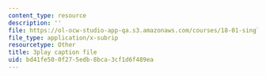 ```yaml
---
content_type: resource
description: ''
file: https://ol-ocw-studio-app-qa.s3.amazonaws.com/courses/18-01-single-variable-calculus-fall-2006/bd41fe500f275edb8bca3cf1d6f489ea_9v25gg2qJYE.vtt
file_type: application/x-subrip
resourcetype: Other
title: 3play caption file
uid: bd41fe50-0f27-5edb-8bca-3cf1d6f489ea
---
```

